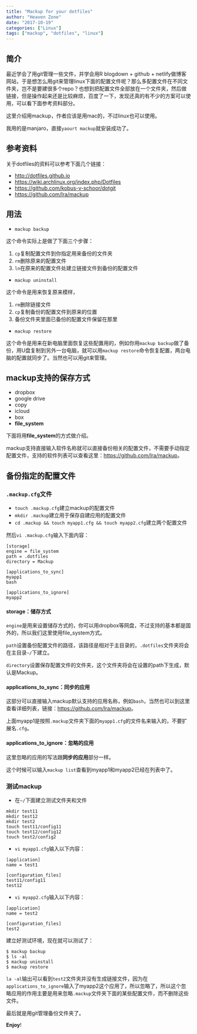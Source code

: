 ```yaml
---
title: "Mackup for your dotfiles"
author: "Heaven Zone"
date: "2017-10-19"
categories: ["Linux"]
tags: ["mackup", "dotfiles", "linux"]
---
```




## 简介

最近学会了用git管理一些文件，并学会用R blogdown + github + netlify做博客网站，于是想怎么用git来管理linux下面的配置文件呢？那么多配置文件在不同文件夹，岂不是要建很多个repo？也想到把配置文件全部放在一个文件夹，然后做链接，但是操作起来还是比较麻烦，百度了一下，发现还真的有不少的方案可以使用，可以看下面参考资料部分。

这里介绍用mackup，作者应该是用mac的，不过linux也可以使用。

我用的是manjaro，直接`yaourt mackup`就安装成功了。

## 参考资料

关于dotfiles的资料可以参考下面几个链接：

- <http://dotfiles.github.io>
- <https://wiki.archlinux.org/index.php/Dotfiles>
- <https://github.com/kobus-v-schoor/dotgit>
- <https://github.com/lra/mackup>


## 用法

- `mackup backup`

这个命令实际上是做了下面三个步骤：

1. `cp`复制配置文件到你指定用来备份的文件夹
2. `rm`删除原来的配置文件
3. `ln`在原来的配置文件处建立链接文件到备份的配置文件

- `mackup uninstall`

这个命令是用来恢复原来模样，

1. `rm`删除链接文件
2. `cp`复制备份的配置文件到原来的位置
3. 备份文件夹里面已备份的配置文件保留在那里

- `mackup restore`

这个命令是用来在新电脑里面恢复这些配置用的，例如你用`mackup backup`做了备份，用U盘复制到另外一台电脑，就可以用`mackup restore`命令恢复配置，两台电脑的配置就同步了。当然也可以用git来管理。


## mackup支持的保存方式

- dropbox
- google drive
- copy
- icloud
- box
- **file_system**

下面将用**file_system**的方式做介绍。

mackup支持直接输入软件名称就可以直接备份相关的配置文件，不需要手动指定配置文件，支持的软件列表可以查看这里：<https://github.com/lra/mackup>。


## 备份指定的配置文件

### `.mackup.cfg`文件

- `touch .mackup.cfg`建立mackup的配置文件
- `mkdir .mackup`建立用于保存自建应用的配置文件
- `cd .mackup && touch myapp1.cfg && touch myapp2.cfg`建立两个配置文件


然后`vi .mackup.cfg`输入下面内容：

```shell
[storage]
engine = file_system
path = .dotfiles
directory = Mackup

[applications_to_sync]
myapp1
bash

[applications_to_ignore]
myapp2
```

#### storage：储存方式

`engine`是用来设置储存方式的，你可以用dropbox等网盘，不过支持的基本都是国外的，所以我们这里使用file_system方式。

`path`设置备份配置文件的路径，该路径是相对于主目录的，`.dotfiles`文件夹将会在主目录`~/`下建立。

`directory`设置保存配置文件的文件夹，这个文件夹将会在设置的path下生成，默认是Mackup。


#### applications_to_sync：同步的应用

这部分可以直接输入mackup默认支持的应用名称，例如`bash`，当然也可以到这里查看详细列表，链接：<https://github.com/lra/mackup>。

上面myapp1是按照`.mackup`文件夹下面的`myapp1.cfg`的文件名来输入的，不要扩展名`.cfg`。

#### applications_to_ignore：忽略的应用

这里忽略的应用的写法跟**同步的应用**部分一样。


这个时候可以输入`mackup list`查看到myapp1和myapp2已经在列表中了。

### 测试mackup

- 在`~/`下面建立测试文件夹和文件

```shell
mkdir test11
mkdir test12
mkdir test2
touch test11/config11
touch test12/config12
touch test2/config2
```

- `vi myapp1.cfg`输入以下内容：

```
[application]
name = test1

[configuration_files]
test11/config11
test12
```

- `vi myapp2.cfg`输入以下内容：

```
[application]
name = test2

[configuration_files]
test2
```

建立好测试环境，现在就可以测试了：

```shell
$ mackup backup
$ ls -al
$ mackup uninstall
$ mackup restore
```

`la -al`输出可以看到`test2`文件夹并没有生成链接文件，因为在`applications_to_ignore`输入了myapp2这个应用了，所以忽略了，所以这个忽略应用的作用主要是用来忽略`.mackup`文件夹下面的某些配置文件，而不删除这些文件。

最后就是用git管理备份文件夹了。

**Enjoy**!